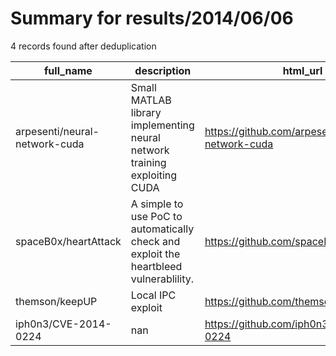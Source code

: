 
# Summary for results/2014/06/06
    
4 records found after deduplication

| full_name | description | html_url | matched_list | matched_count | pushed_at | size | stargazers_count | language | forks_count |
|-------------------------------|---------------------------------------------------------------------------------------|--------------------------------------------------|---------------------------|-----------------|---------------------------|--------|--------------------|------------|---------------|
| arpesenti/neural-network-cuda | Small MATLAB library implementing neural network training exploiting CUDA | https://github.com/arpesenti/neural-network-cuda | ['exploit'] | 1 | 2014-06-06 08:34:53+00:00 | 144 | 1 | Matlab | 0 |
| spaceB0x/heartAttack | A simple to use PoC to automatically check and exploit the heartbleed vulnerablility. | https://github.com/spaceB0x/heartAttack | ['attack poc', 'exploit'] | 2 | 2014-06-06 15:20:47+00:00 | 1000 | 2 | Python | 0 |
| themson/keepUP | Local IPC exploit | https://github.com/themson/keepUP | ['exploit'] | 1 | 2014-06-06 22:19:04+00:00 | 143 | 0 | Python | 1 |
| iph0n3/CVE-2014-0224 | nan | https://github.com/iph0n3/CVE-2014-0224 | ['cve-2'] | 1 | 2014-06-06 08:33:05+00:00 | 67 | 0 | nan | 0 |
